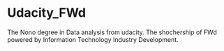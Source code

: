 # Udacity_FWd
The Nono degree in Data analysis from udacity.
The shochership of FWd powered by Information Technology Industry Development.

